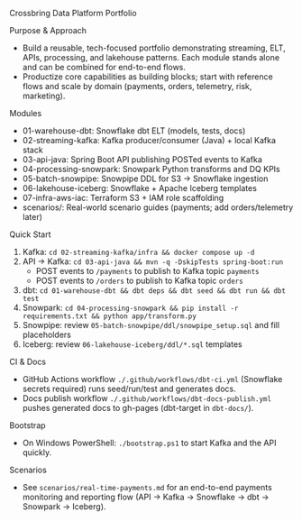 Crossbring Data Platform Portfolio

Purpose & Approach
- Build a reusable, tech-focused portfolio demonstrating streaming, ELT, APIs, processing, and lakehouse patterns. Each module stands alone and can be combined for end-to-end flows.
- Productize core capabilities as building blocks; start with reference flows and scale by domain (payments, orders, telemetry, risk, marketing).

Modules
- 01-warehouse-dbt: Snowflake dbt ELT (models, tests, docs)
- 02-streaming-kafka: Kafka producer/consumer (Java) + local Kafka stack
- 03-api-java: Spring Boot API publishing POSTed events to Kafka
- 04-processing-snowpark: Snowpark Python transforms and DQ KPIs
- 05-batch-snowpipe: Snowpipe DDL for S3 → Snowflake ingestion
- 06-lakehouse-iceberg: Snowflake + Apache Iceberg templates
- 07-infra-aws-iac: Terraform S3 + IAM role scaffolding
- scenarios/: Real-world scenario guides (payments; add orders/telemetry later)

Quick Start
1) Kafka: `cd 02-streaming-kafka/infra && docker compose up -d`
2) API → Kafka: `cd 03-api-java && mvn -q -DskipTests spring-boot:run`
   - POST events to `/payments` to publish to Kafka topic `payments`
   - POST events to `/orders` to publish to Kafka topic `orders`
3) dbt: `cd 01-warehouse-dbt && dbt deps && dbt seed && dbt run && dbt test`
4) Snowpark: `cd 04-processing-snowpark && pip install -r requirements.txt && python app/transform.py`
5) Snowpipe: review `05-batch-snowpipe/ddl/snowpipe_setup.sql` and fill placeholders
6) Iceberg: review `06-lakehouse-iceberg/ddl/*.sql` templates

CI & Docs
- GitHub Actions workflow `./.github/workflows/dbt-ci.yml` (Snowflake secrets required) runs seed/run/test and generates docs.
- Docs publish workflow `./.github/workflows/dbt-docs-publish.yml` pushes generated docs to gh-pages (dbt-target in `dbt-docs/`).

Bootstrap
- On Windows PowerShell: `./bootstrap.ps1` to start Kafka and the API quickly.

Scenarios
- See `scenarios/real-time-payments.md` for an end-to-end payments monitoring and reporting flow (API → Kafka → Snowflake → dbt → Snowpark → Iceberg).
